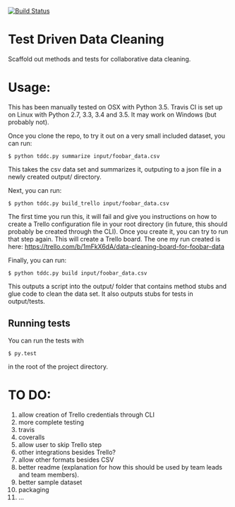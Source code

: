 [![Build Status](https://travis-ci.org/DataKind-SG/test-driven-data-cleaning.svg?branch=master)](https://travis-ci.org/DataKind-SG/test-driven-data-cleaning)
# Test Driven Data Cleaning

Scaffold out methods and tests for collaborative data cleaning.

# Usage:

This has been manually tested on OSX with Python 3.5. Travis CI is set up on Linux with Python 2.7, 3.3, 3.4 and 3.5. It may work on Windows (but probably not).

Once you clone the repo, to try it out on a very small included dataset, you can run:

```$ python tddc.py summarize input/foobar_data.csv```

This takes the csv data set and summarizes it, outputing to a json file in a newly created output/ directory.

Next, you can run:

```$ python tddc.py build_trello input/foobar_data.csv```

The first time you run this, it will fail and give you instructions on how to create a Trello configuration file in your root directory (in future, this should probably be created through the CLI).
Once you create it, you can try to run that step again. This will create a Trello board. The one my run created is here: https://trello.com/b/1mFkX6dA/data-cleaning-board-for-foobar-data

Finally, you can run:

```$ python tddc.py build input/foobar_data.csv```

This outputs a script into the output/ folder that contains method stubs and glue code to clean the data set. It also outputs stubs for tests in output/tests.

## Running tests

You can run the tests with 

```$ py.test```

in the root of the project directory.


# TO DO:

1. allow creation of Trello credentials through CLI
2. more complete testing
3. travis
4. coveralls
5. allow user to skip Trello step
6. other integrations besides Trello?
7. allow other formats besides CSV
8. better readme (explanation for how this should be used by team leads and team members).
9. better sample dataset
10. packaging 
11. ...